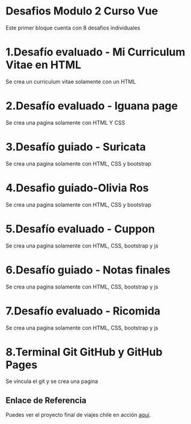 # Desafios Modulo 2 Curso Vue
Este primer bloque cuenta con 8 desafios individuales 

# 1.Desafío evaluado - Mi Curriculum Vitae en HTML
Se crea un curriculum vitae solamente con un HTML

# 2.Desafío evaluado - Iguana page
  Se crea una pagina solamente con HTML Y CSS

# 3.Desafío guiado - Suricata
   Se crea una pagina solamente con HTML, CSS y bootstrap

# 4.Desafio guiado-Olivia Ros
 Se crea una pagina solamente con HTML, CSS y bootstrap
 
# 5.Desafío evaluado - Cuppon
   Se crea una pagina solamente con HTML, CSS, bootstrap y js
   
# 6.Desafío guiado - Notas finales
   Se crea una pagina solamente con HTML, CSS, bootstrap y js
   
# 7.Desafío evaluado - Ricomida
   Se crea una pagina solamente con HTML, CSS, bootstrap y js
   
# 8.Terminal Git GitHub y GitHub Pages
  Se vincula el git y se crea una pagina 

## Enlace de Referencia

Puedes ver el proyecto final de viajes chile en acción [aquí](https://enzogatica.github.io/ViajesChile/).
